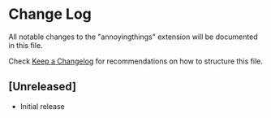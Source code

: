 # Change Log
All notable changes to the "annoyingthings" extension will be documented in this file.

Check [Keep a Changelog](http://keepachangelog.com/) for recommendations on how to structure this file.

## [Unreleased]
- Initial release